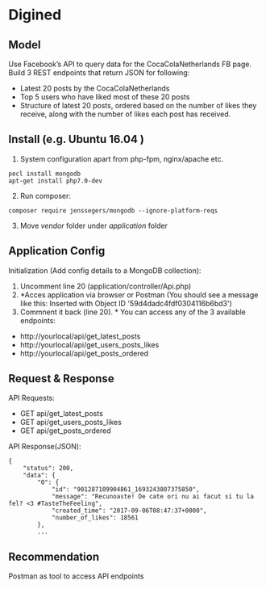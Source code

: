 # Digined

## Model 

Use	Facebook’s API	to query	data for the CocaColaNetherlands FB page. Build	3	REST endpoints that return JSON for following:
- Latest	20	posts	by	the	CocaColaNetherlands
- Top	5	users	who	have	liked	most	of	these	20	posts
- Structure of latest 20 posts, ordered based on the number of likes they receive, along with the number of likes each post has received.	

## Install (e.g. Ubuntu 16.04 )

1. System configuration apart from php-fpm, nginx/apache etc.
```shell
pecl install mongodb
apt-get install php7.0-dev
```
2. Run composer:
```shell
composer require jenssegers/mongodb --ignore-platform-reqs
```
3. Move *vendor* folder under *application* folder

## Application Config

Initialization (Add config details to a MongoDB collection): 
1. Uncomment line 20 (application/controller/Api.php)
2. \*Acces application via browser or Postman (You should see a message like this: Inserted with Object ID '59d4dadc4fdf0304116b6bd3')
3. Commnent it back (line 20).
\* You can access any of the 3 available endpoints: 
  - http://yourlocal/api/get_latest_posts 
  - http://yourlocal/api/get_users_posts_likes
  - http://yourlocal/api/get_posts_ordered

## Request & Response

API Requests: 
  - GET api/get_latest_posts
  - GET api/get_users_posts_likes
  - GET api/get_posts_ordered
  
API Response(JSON): 
```shell
{
    "status": 200,
    "data": {
        "0": {
            "id": "901287109904861_1693243807375850",
            "message": "Recunoaste! De cate ori nu ai facut si tu la fel? <3 #TasteTheFeeling",
            "created_time": "2017-09-06T08:47:37+0000",
            "number_of_likes": 18561
        },
        ...
```

## Recommendation
Postman as tool to access API endpoints




